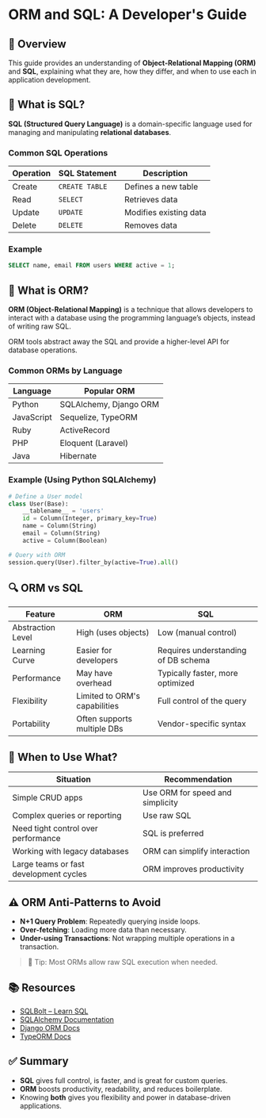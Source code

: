 # ORM and SQL: A Developer's Guide

## 📘 Overview

This guide provides an understanding of **Object-Relational Mapping (ORM)** and **SQL**, explaining what they are, how they differ, and when to use each in application development.

## 🧠 What is SQL?

**SQL (Structured Query Language)** is a domain-specific language used for managing and manipulating **relational databases**.

### Common SQL Operations

| Operation | SQL Statement  | Description            |
| --------- | -------------- | ---------------------- |
| Create    | `CREATE TABLE` | Defines a new table    |
| Read      | `SELECT`       | Retrieves data         |
| Update    | `UPDATE`       | Modifies existing data |
| Delete    | `DELETE`       | Removes data           |

### Example

```sql
SELECT name, email FROM users WHERE active = 1;
```

## 🔧 What is ORM?

**ORM (Object-Relational Mapping)** is a technique that allows developers to interact with a database using the programming language’s objects, instead of writing raw SQL.

ORM tools abstract away the SQL and provide a higher-level API for database operations.

### Common ORMs by Language

| Language   | Popular ORM            |
| ---------- | ---------------------- |
| Python     | SQLAlchemy, Django ORM |
| JavaScript | Sequelize, TypeORM     |
| Ruby       | ActiveRecord           |
| PHP        | Eloquent (Laravel)     |
| Java       | Hibernate              |

### Example (Using Python SQLAlchemy)

```python
# Define a User model
class User(Base):
    __tablename__ = 'users'
    id = Column(Integer, primary_key=True)
    name = Column(String)
    email = Column(String)
    active = Column(Boolean)

# Query with ORM
session.query(User).filter_by(active=True).all()
```

## 🔍 ORM vs SQL

| Feature           | ORM                           | SQL                                 |
| ----------------- | ----------------------------- | ----------------------------------- |
| Abstraction Level | High (uses objects)           | Low (manual control)                |
| Learning Curve    | Easier for developers         | Requires understanding of DB schema |
| Performance       | May have overhead             | Typically faster, more optimized    |
| Flexibility       | Limited to ORM's capabilities | Full control of the query           |
| Portability       | Often supports multiple DBs   | Vendor-specific syntax              |

## 📌 When to Use What?

| Situation                              | Recommendation                   |
| -------------------------------------- | -------------------------------- |
| Simple CRUD apps                       | Use ORM for speed and simplicity |
| Complex queries or reporting           | Use raw SQL                      |
| Need tight control over performance    | SQL is preferred                 |
| Working with legacy databases          | ORM can simplify interaction     |
| Large teams or fast development cycles | ORM improves productivity        |

## ⚠️ ORM Anti-Patterns to Avoid

- **N+1 Query Problem**: Repeatedly querying inside loops.
- **Over-fetching**: Loading more data than necessary.
- **Under-using Transactions**: Not wrapping multiple operations in a transaction.

> 🔧 Tip: Most ORMs allow raw SQL execution when needed.

## 📚 Resources

- [SQLBolt – Learn SQL](https://sqlbolt.com)
- [SQLAlchemy Documentation](https://docs.sqlalchemy.org/)
- [Django ORM Docs](https://docs.djangoproject.com/en/stable/topics/db/models/)
- [TypeORM Docs](https://typeorm.io)

## ✅ Summary

- **SQL** gives full control, is faster, and is great for custom queries.
- **ORM** boosts productivity, readability, and reduces boilerplate.
- Knowing **both** gives you flexibility and power in database-driven applications.
